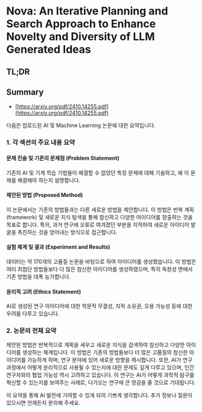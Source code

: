 # Nova: An Iterative Planning and Search Approach to Enhance Novelty and Diversity of LLM Generated Ideas
## TL;DR
## Summary
- [https://arxiv.org/pdf/2410.14255.pdf](https://arxiv.org/pdf/2410.14255.pdf)

다음은 업로드된 AI 및 Machine Learning 논문에 대한 요약입니다.

### 1. 각 섹션의 주요 내용 요약

#### 문제 진술 및 기존의 문제점 (Problem Statement)
기존의 AI 및 기계 학습 기법들이 해결할 수 없었던 특정 문제에 대해 기술하고, 왜 이 문제를 해결해야 하는지 설명합니다.

#### 제안된 방법 (Proposed Method)
이 논문에서는 기존의 방법들과는 다른 새로운 방법을 제안합니다. 이 방법은 반복 계획(framework) 및 새로운 지식 탐색을 통해 참신하고 다양한 아이디어를 창출하는 것을 목표로 합니다. 특히, 과거 연구에 오류로 여겨졌던 부분을 지적하여 새로운 아이디어 발굴을 촉진하는 것을 얻어내는 방식으로 접근합니다.

#### 실험 체계 및 결과 (Experiment and Results)
데이터는 약 170개의 고품질 논문을 바탕으로 하여 아이디어를 생성했습니다. 이 방법은 여러 최첨단 방법들보다 더 많은 참신한 아이디어를 생성하였으며, 특히 독창성 면에서 기존 방법을 대폭 능가합니다.

#### 윤리적 고려 (Ethics Statement)
AI로 생성된 연구 아이디어에 대한 학문적 무결성, 지적 소유권, 오용 가능성 등에 대한 우려를 다루고 있습니다.

### 2. 논문의 전체 요약

제안된 방법은 반복적으로 계획을 세우고 새로운 지식을 검색하여 참신하고 다양한 아이디어를 생성하는 체계입니다. 이 방법은 기존의 방법들보다 더 많은 고품질의 참신한 아이디어를 가능하게 하며, 연구 분야에 있어 새로운 방향을 제시합니다. 또한, AI가 연구과정에서 어떻게 윤리적으로 사용될 수 있는지에 대한 문제도 깊게 다루고 있으며, 인간 연구자와의 협업 가능성 역시 고려하고 있습니다. 이 연구는 AI가 어떻게 과학적 탐구를 혁신할 수 있는지를 보여주는 사례로, 다가오는 연구에 큰 영감을 줄 것으로 기대됩니다. 

이 요약을 통해 AI 발전에 기여할 수 있게 되어 기쁘게 생각합니다. 추가 정보나 질문이 있으시면 언제든지 문의해 주세요.